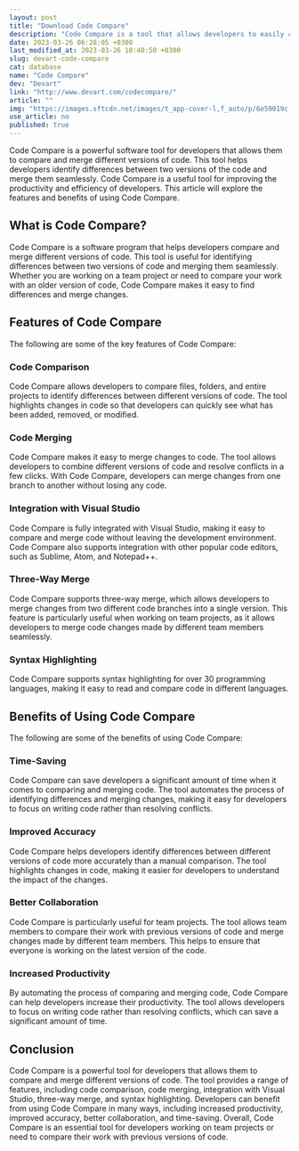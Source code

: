 ```yaml
---
layout: post
title: "Download Code Compare"
description: "Code Compare is a tool that allows developers to easily compare and merge different versions of code. This article explores the features and benefits of using Code Compare."
date: 2023-03-26 06:28:05 +0300
last_modified_at: 2023-03-26 18:40:50 +0300
slug: devart-code-compare
cat: database
name: "Code Compare"
dev: "Devart"
link: "http://www.devart.com/codecompare/"
article: ""
img: "https://images.sftcdn.net/images/t_app-cover-l,f_auto/p/6e59019c-a4d1-11e6-86f5-00163ec9f5fa/512692066/devart-code-compare-2.png"
use_article: no
published: true
---
```



Code Compare is a powerful software tool for developers that allows them to compare and merge different versions of code. This tool helps developers identify differences between two versions of the code and merge them seamlessly. Code Compare is a useful tool for improving the productivity and efficiency of developers. This article will explore the features and benefits of using Code Compare.

## What is Code Compare?

Code Compare is a software program that helps developers compare and merge different versions of code. This tool is useful for identifying differences between two versions of code and merging them seamlessly. Whether you are working on a team project or need to compare your work with an older version of code, Code Compare makes it easy to find differences and merge changes.

## Features of Code Compare

The following are some of the key features of Code Compare:

### Code Comparison

Code Compare allows developers to compare files, folders, and entire projects to identify differences between different versions of code. The tool highlights changes in code so that developers can quickly see what has been added, removed, or modified.

### Code Merging

Code Compare makes it easy to merge changes to code. The tool allows developers to combine different versions of code and resolve conflicts in a few clicks. With Code Compare, developers can merge changes from one branch to another without losing any code.

### Integration with Visual Studio

Code Compare is fully integrated with Visual Studio, making it easy to compare and merge code without leaving the development environment. Code Compare also supports integration with other popular code editors, such as Sublime, Atom, and Notepad++.

### Three-Way Merge

Code Compare supports three-way merge, which allows developers to merge changes from two different code branches into a single version. This feature is particularly useful when working on team projects, as it allows developers to merge code changes made by different team members seamlessly.

### Syntax Highlighting

Code Compare supports syntax highlighting for over 30 programming languages, making it easy to read and compare code in different languages.

## Benefits of Using Code Compare

The following are some of the benefits of using Code Compare:

### Time-Saving

Code Compare can save developers a significant amount of time when it comes to comparing and merging code. The tool automates the process of identifying differences and merging changes, making it easy for developers to focus on writing code rather than resolving conflicts.

### Improved Accuracy

Code Compare helps developers identify differences between different versions of code more accurately than a manual comparison. The tool highlights changes in code, making it easier for developers to understand the impact of the changes.

### Better Collaboration

Code Compare is particularly useful for team projects. The tool allows team members to compare their work with previous versions of code and merge changes made by different team members. This helps to ensure that everyone is working on the latest version of the code.

### Increased Productivity

By automating the process of comparing and merging code, Code Compare can help developers increase their productivity. The tool allows developers to focus on writing code rather than resolving conflicts, which can save a significant amount of time.

## Conclusion

Code Compare is a powerful tool for developers that allows them to compare and merge different versions of code. The tool provides a range of features, including code comparison, code merging, integration with Visual Studio, three-way merge, and syntax highlighting. Developers can benefit from using Code Compare in many ways, including increased productivity, improved accuracy, better collaboration, and time-saving. Overall, Code Compare is an essential tool for developers working on team projects or need to compare their work with previous versions of code.